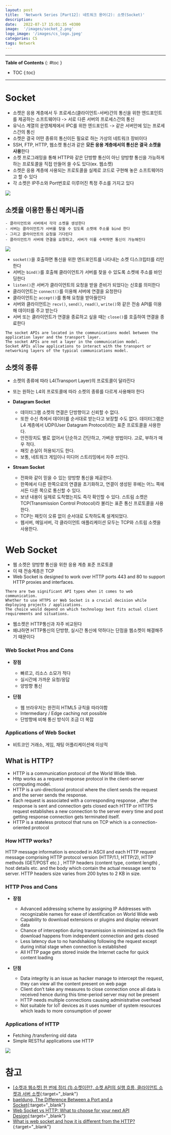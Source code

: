 ```yaml
---
layout: post
title:  'Network Series [Part12]: 네트워크 용어(2): 소켓(Socket)'
description: 
date:   2022-07-17 15:01:35 +0300
image:  '/images/socket_2.png'
logo_image: '/images/cs_logo.jpeg'
categories: CS
tags: Network
---
```


---
**Table of Contents**
{: #toc }
*  TOC
{:toc}
---

# Socket

- 소켓은 응용 계층에서 두 프로세스(클라이언트-서버)간의 통신을 위한 엔드포인트를 제공하는 소프트웨어다 -> 서로 다른 서버의 프로세스간의 통신
- 유닉스 계열의 운영체제에서 IPC를 위한 엔드포인트 -> 같은 서버안에 있는 프로세스간의 통신
- 소켓은 결국 어떤 종류의 통신이든 필요로 하는 가상의 네트워크 장비이다
- SSH, FTP, HTTP, 웹소켓 통신과 같은 **모든 응용 계층에서의 통신은 결국 소켓을 사용**한다
- 소켓 프로그래밍을 통해 HTTP와 같은 단방향 통신이 아닌 양방향 통신을 가능하게 하는 프로토콜을 직접 만들어 쓸 수도 있다(ex. 웹소켓)
- 소켓은 응용 계층에 사용되는 프로토콜을 실제로 코드로 구현해 놓은 소프트웨어라고 할 수 있다
- 각 소켓은 IP주소와 Port번호로 이루어진 특정 주소를 가지고 있다

![](/images/socket_2.png)  


## 소켓을 이용한 통신 메커니즘

```
- 클라이언트와 서버에서 각각 소켓을 생성한다
- 서버는 클라이언트가 서버를 찾을 수 있도록 소켓에 주소를 bind 한다
- 그리고 클라이언트의 요청을 기다린다
- 클라이언트가 서버에 연결을 요청하고, 서버가 이를 수락하면 통신이 가능해진다
```

![](/images/socket_4.png)  


- `socket()`을 호출하면 통신을 위한 엔드포인트를 나타내는 소켓 디스크립터를 리턴한다
- 서버는 `bind()`를 호출해 클라이언트가 서버를 찾을 수 있도록 소켓에 주소를 바인딩한다
- `listen()`은 서버가 클라이언트의 요청을 받을 준비가 되었다는 신호를 의미한다
- 클라이언트는 `connect()`를 이용해 서버에 연결을 요청한다
- 클라이언트는 `accept()`를 통해 요청을 받아들인다
- 서버와 클라이언트는 `recv()`, `send()`, `read()`, `write()`와 같은 전송 API를 이용해 데이터를 주고 받는다
- 서버 또는 클라이언트가 연결을 종료하고 싶을 때는 `close()`를 호출하여 연결을 종료한다

```
The socket APIs are located in the communications model between the application layer and the transport layer. 
The socket APIs are not a layer in the communication model. 
Socket APIs allow applications to interact with the transport or networking layers of the typical communications model.
```

## 소켓의 종류

- 소켓의 종류에 따라 L4(Transport Layer)의 프로토콜이 달라진다
- 또는 원하는 L4의 프로토콜에 따라 소켓의 종류를 다르게 사용해야 한다

- **Datagram Socket**
  - 데이터그램 소켓의 연결은 단방향이고 신뢰할 수 없다. 
  - 또한 수신 측에서 데이터를 순서대로 받는다고 보장할 수도 없다. 데이터그램은 L4 계층에서 UDP(User Datagram Protocol)라는 표준 프로토콜을 사용한다. 
  - 안전장치도 별로 없어서 단순하고 간단하고, 가벼운 방법이다. 고로, 부하가 매우 적다. 
  - 패킷 손실이 허용되기도 한다. 
  - 보통, 네트워크 게임이나 미디어 스트리밍에서 자주 쓰인다.
- **Stream Socket**
  - 전화와 같이 믿을 수 있는 양방향 통신을 제공한다. 
  - 한쪽에서 다른 한쪽으로의 연결을 초기화하고, 연결이 생성된 후에는 어느 쪽에서든 다른 쪽으로 통신할 수 있다. 
  - 보낸 내용이 실제로 도착했는지도 즉각 확인할 수 있다. 스트림 소켓은 TCP(Transmission Control Protocol)라 불리는 표준 통신 프로토콜을 사용한다.
  - TCP는 패킷이 오류 없이 순서대로 도착하도록 설계되었다. 
  - 웹서버, 메일서버, 각 클라이언트 애플리케이션 모두는 TCP와 스트림 소켓을 사용한다.

# Web Socket

- 웹 소켓은 양방향 통신을 위한 응용 계층 표준 프로토콜
- 이 때 전송계층은 TCP
- Web Socket is designed to work over HTTP ports 443 and 80 to support HTTP proxies and interfaces.

```
There are two significant API types when it comes to web communication. 
Whether to use HTTPS or Web Socket is a crucial decision while deploying projects / applications. 
The choice would depend on which technology best fits actual client requirements and situations.
```

- 웹소켓은 HTTP통신과 자주 비교된다
- 왜냐하면 HTTP통신의 단방향, 실시간 통신에 약하다는 단점을 웹소켓이 해결해주기 때문이다

### Web Socket Pros and Cons

- **장점**
  - 빠르고, 리소스 소모가 적다
  - 실시간에 가까운 요청/응답
  - 양방향 통신

- **단점**
  - 웹 브라우저는 완전히 HTML5 규칙을 따라야함
  - Intermediary / Edge caching not possible
  - 단방향에 비해 통신 방식이 조금 더 복잡
 

### Applications of Web Socket

- 비트코인 거래소, 게임, 채팅 어플리케이션에 이상적


## What is HTTP?
- HTTP is a communication protocol of the World Wide Web. 
- Http works as a request-response protocol in the client-server computing model.  
- HTTP is a uni-directional protocol where the client sends the request and the server sends the response. 
- Each request is associated with a corresponding response , after the response is sent and connection gets closed each HTTP or HTTPS request establishes a new connection to the server every time and post getting response connection gets terminated itself.  
- HTTP is a stateless protocol that runs on TCP which is a connection-oriented protocol 

### How HTTP works?

HTTP message information is encoded in ASCII and each HTTP request message comprising HTTP protocol version (HTTP/1.1, HTTP/2), HTTP methods (GET/POST etc.) , HTTP headers (content type, content length) , host details etc. and the body which contain the actual message sent to server. HTTP headers size varies from 200 bytes to 2 KB in size.

### HTTP Pros and Cons
- **장점**
  - Advanced addressing scheme by assigning IP Addresses with recognizable names for ease of identification on World Wide web
  - Capability to download extensions or plugins and display relevant data
  - Chance of interception during transmission is minimized as each file download happens from independent connection and gets closed
  - Less latency due to no handshaking following the request except during initial stage when connection is established
  - All HTTP page gets stored inside the Internet cache for quick content loading

- **단점**
  - Data integrity is an issue as hacker manage to intercept the request, they can view all the content present on web page
  - Client don’t take any measures to close connection once all data is received hence during this time-period server may not be present
  - HTTP needs multiple connections causing administrative overhead
  - Not suitable for IoT devices as it uses number of system resources which leads to more consumption of power
 

### Applications of HTTP
- Fetching /transferring old data
- Simple RESTful applications use HTTP

![](/images/socket_5.png)


# 참고

- [[소켓과 웹소켓] 한 번에 정리 (1),소켓이란?, 소켓 API의 실행 흐름, 클라이언트 소켓과 서버 소켓](https://velog.io/@rhdmstj17/%EC%86%8C%EC%BC%93%EA%B3%BC-%EC%9B%B9%EC%86%8C%EC%BC%93-%ED%95%9C-%EB%B2%88%EC%97%90-%EC%A0%95%EB%A6%AC-1){:target="_blank"}
- [baeldung, The Difference Between a Port and a Socket](https://www.baeldung.com/cs/port-vs-socket){:target="_blank"}
- [Web Socket vs HTTP: What to choose for your next API Design](https://ipwithease.com/web-socket-vs-http/){:target="_blank"}
- [What is web socket and how it is different from the HTTP?](https://www.geeksforgeeks.org/what-is-web-socket-and-how-it-is-different-from-the-http/){:target="_blank"}
